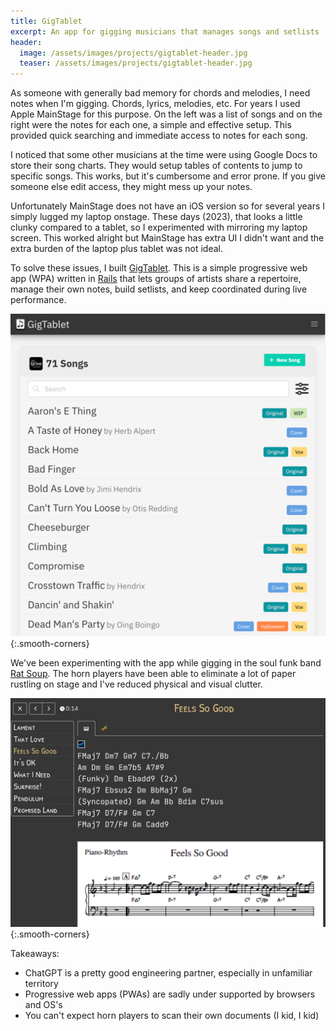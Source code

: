 ```yaml
---
title: GigTablet
excerpt: An app for gigging musicians that manages songs and setlists
header:
  image: /assets/images/projects/gigtablet-header.jpg
  teaser: /assets/images/projects/gigtablet-header.jpg
---
```


As someone with generally bad memory for chords and melodies, I need notes when I'm gigging. Chords, lyrics, melodies, etc. For years I used Apple MainStage for this purpose. On the left was a list of songs and on the right were the notes for each one, a simple and effective setup. This provided quick searching and immediate access to notes for each song.

I noticed that some other musicians at the time were using Google Docs to store their song charts. They would setup tables of contents to jump to specific songs. This works, but it's cumbersome and error prone. If you give someone else edit access, they might mess up your notes.

Unfortunately MainStage does not have an iOS version so for several years I simply lugged my laptop onstage. These days (2023), that looks a little clunky compared to a tablet, so I experimented with mirroring my laptop screen. This worked alright but MainStage has extra UI I didn't want and the extra burden of the laptop plus tablet was not ideal.

To solve these issues, I built [GigTablet](https://gigtablet.com/). This is a simple progressive web app (WPA) written in [Rails](https://rubyonrails.org/) that lets groups of artists share a repertoire, manage their own notes, build setlists, and keep coordinated during live performance.

![GigTablet screenshot](/assets/images/projects/gigtablet/screenshot-1.png){:.smooth-corners}

We've been experimenting with the app while gigging in the soul funk band [Rat Soup](/projects/rat-soup). The horn players have been able to eliminate a lot of paper rustling on stage and I've reduced physical and visual clutter.

![GigTablet screenshot](/assets/images/projects/gigtablet/screenshot-2.png){:.smooth-corners}

Takeaways:
  * ChatGPT is a pretty good engineering partner, especially in unfamiliar territory
  * Progressive web apps (PWAs) are sadly under supported by browsers and OS's
  * You can't expect horn players to scan their own documents (I kid, I kid)
